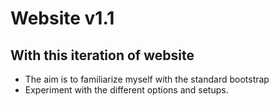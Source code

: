 # Website v1.1

## With this iteration of website
- The aim is to familiarize myself with the standard bootstrap
- Experiment with the different options and setups.

